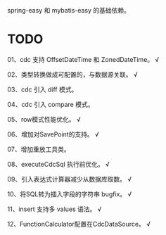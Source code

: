 spring-easy 和 mybatis-easy 的基础依赖。


# TODO

01、cdc 支持 OffsetDateTime 和 ZonedDateTime。 √

02、类型转换做成可配置的，与数据源关联。 √

03、cdc 引入 diff 模式。

04、cdc 引入 compare 模式。

05、row模式性能优化。 √

06、增加对SavePoint的支持。 √

07、增加重放工具类。

08、executeCdcSql 执行前优化。 √

09、引入表达式计算器减少从数据库取数。 √

10、将SQL转为插入字段的字符串 bugfix。 √

11、insert 支持多 values 语法。 √

12、FunctionCalculator配置在CdcDataSource。 √